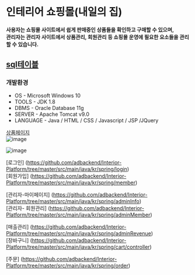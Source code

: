 # 인테리어 쇼핑몰(내일의 집)

#### 사용자는 쇼핑몰 사이트에서 쉽게 판매중인 상품들을 확인하고 구매할 수 있으며,<br/>관리자는 관리자 사이트에서 상품관리, 회원관리 등 쇼핑몰 운영에 필요한 요소들을 관리 할 수 있습니다. 


## [sql테이블](https://github.com/adbackend/Interior-Platform/blob/master/src/main/webapp/sql/LastEdit_table.sql)<br/>


### 개발환경
* OS - Microsoft Windows 10
* TOOLS - JDK 1.8
* DBMS - Oracle Database 11g
* SERVER - Apache Tomcat v9.0
* LANGUAGE - Java / HTML / CSS / Javascript / JSP /JQuery



[상품페이지](https://github.com/adbackend/Interior-Platform/tree/master/src/main/java/kr/spring/product)<br>
![image](https://user-images.githubusercontent.com/94349690/147401592-f5c00fa9-dfc6-4131-b466-60b05d88065b.png)

![image](https://user-images.githubusercontent.com/94349690/147401611-35171fe1-67d3-4ef2-9cdf-8f663b8e6951.png)

[로그인] (https://github.com/adbackend/Interior-Platform/tree/master/src/main/java/kr/spring/login) <br>
[회원가입] (https://github.com/adbackend/Interior-Platform/tree/master/src/main/java/kr/spring/member)<br>

[관리자-마이페이지] (https://github.com/adbackend/Interior-Platform/tree/master/src/main/java/kr/spring/adminInfo)<br>
[관리자- 회원관리] (https://github.com/adbackend/Interior-Platform/tree/master/src/main/java/kr/spring/adminMember)<br>

[매출관리] (https://github.com/adbackend/Interior-Platform/tree/master/src/main/java/kr/spring/adminRevenue)<br>
[장바구니] (https://github.com/adbackend/Interior-Platform/tree/master/src/main/java/kr/spring/cart/controller)<br>

[주문] (https://github.com/adbackend/Interior-Platform/tree/master/src/main/java/kr/spring/order)




